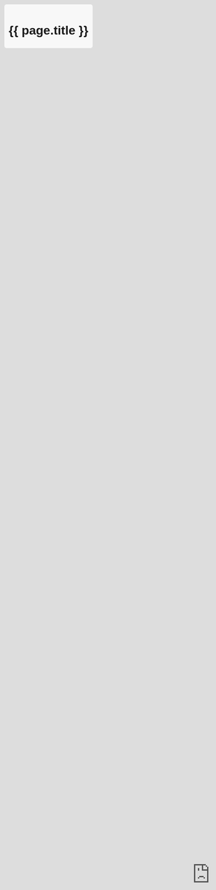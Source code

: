 ```yaml
---
layout: default
title: Главная
---
```


<style>
  body {
    margin: 0;
    padding: 0;
    font-family: Arial, sans-serif;
  }
  .timeline-container {
    position: fixed;
    top: 0;
    left: 0;
    width: 100vw;
    height: 100vh;
    z-index: 100;
  }
  .header {
    position: fixed;
    top: 10px;
    left: 10px;
    z-index: 200;
    background: rgba(255,255,255,0.8);
    padding: 5px 10px;
    border-radius: 5px;
  }
</style>

<div class="header">
  <h1>{{ page.title }}</h1>
</div>

<div class="timeline-container">
  <iframe 
    src="https://cdn.knightlab.com/libs/timeline3/latest/embed/index.html?source=v2%3A2PACX-1vRXo6uv99PJn_HGrzgkmzx5jVKIlYYoUNyzR0RyVTXDvCJuW9nYlmhMnkTC5hLr3T-hztdsTKuYI5Yh&font=Default&lang=ru&initial_zoom=2&height=100%25" 
    width="100%"
    height="100%"
    frameborder="0"
    style="border: none;">
  </iframe>
</div>